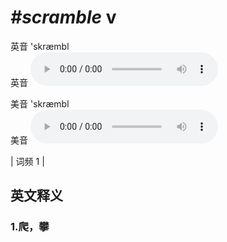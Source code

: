 # ***\#scramble*** v
英音 'skræmbl  
英音
<audio src="./media/scramble1.aac" controls="controls"></audio>

美音 'skræmbl  
美音
<audio src="./media/scramble2.aac" controls="controls"></audio>



| 词频 1 |  

英文释义
---
### 1.**爬，攀**  


